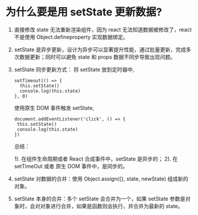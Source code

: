 # 为什么要是用 setState 更新数据?

1. 直接修改 state 无法重新渲染组件，因为 react 无法知道数据被修改了，react 不是使用 Object.defineproperty 实现数据绑定。
2. setState 是异步更新，设计为异步可以显著提升性能，通过批量更新，完成多次数据更新；同时可以避免 state 和 props 数据不同步导致出现问题。
3. setState 同步更新方式：
   将 setState 放到定时器中,

   ```
   setTimeout(() => {
     this.setState()
     console.log(this.state)
   }, 0)
   ```

   使用原生 DOM 事件触发 setState,

   ```
   document.addEventListener('click', () => {
    this.setState()
    console.log(this.state)
   })
   ```

   总结：

   1). 在组件生命周期或者 React 合成事件中，setState 是异步的；
   2). 在 setTimeOut 或者 原生 DOM 事件中，是同步的。

4. setState 对数据的合并：使用 Object.assign({}, state, newState) 组成新的对象。
5. setState 本身的合并：多个 setState 会合并为一个，如果 setState 参数是对象时，会对对象进行合并，如果是函数则会执行，并合并为最新的 state。
